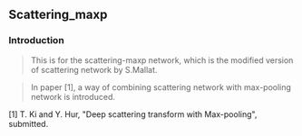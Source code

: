 ## Scattering_maxp

### Introduction
> This is for the scattering-maxp network, which is the modified version of scattering network by S.Mallat.

> In paper [1], a way of combining scattering network with max-pooling network is introduced.







[1] T. Ki and Y. Hur, "Deep scattering transform with Max-pooling", submitted.
